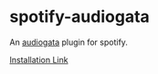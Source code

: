 # spotify-audiogata

An [audiogata](https://github.com/InfoGata/audiogata) plugin for spotify.

[Installation Link](https://www.audiogata.com/plugininstall?manifestUrl=https://cdn.jsdelivr.net/gh/InfoGata/spotify-audiogata@latest/manifest.json)
